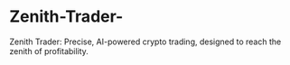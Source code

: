 # Zenith-Trader-
Zenith Trader: Precise, AI-powered crypto trading, designed to reach the zenith of profitability.
